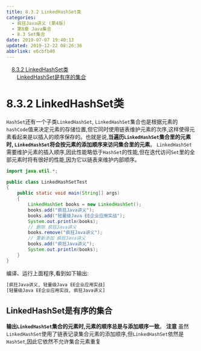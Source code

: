 ```yaml
---
title: 8.3.2 LinkedHashSet类
categories: 
  - 疯狂Java讲义 (第4版)
  - 第8章 Java集合
  - 8.3 Set集合
date: 2019-07-07 19:40:13
updated: 2019-12-22 08:26:36
abbrlink: e6cbfb40
---
```

<div id='my_toc'><a href="/JavaReadingNotes/e6cbfb40/#8-3-2-LinkedHashSet类" class="header_1">8.3.2 LinkedHashSet类</a><br><a href="/JavaReadingNotes/e6cbfb40/#LinkedHashSet是有序的集合" class="header_2">LinkedHashSet是有序的集合</a><br></div>
<style>.header_1{margin-left: 1em;}.header_2{margin-left: 2em;}.header_3{margin-left: 3em;}.header_4{margin-left: 4em;}.header_5{margin-left: 5em;}.header_6{margin-left: 6em;}</style>
<!--more-->
<script>if (navigator.platform.search('arm')==-1){document.getElementById('my_toc').style.display = 'none';}var e,p = document.getElementsByTagName('p');while (p.length>0) {e = p[0];e.parentElement.removeChild(e);}</script>

<!--end-->
<!--SSTStart-->
# 8.3.2 LinkedHashSet类 #
`HashSet`还有一个子类`LinkedHashSet`, `LinkedHashSet`集合也是根据元素的`hashCode`值来决定元素的存储位置,但它同时使用链表维护元素的次序,这样使得元素看起来是以插入的顺序保存的。也就是说,**当遍历`LinkedHashSet`集合里的元素时, `LinkedHashSet`将会按元素的添加顺序来访问集合里的元素**。
`LinkedHashSet`需要维护元素的插入顺序,因此性能略低于`HashSet`的性能,但在迭代访问`Set`里的全部元素时将有很好的性能,因为它以链表来维护内部顺序。
```java
import java.util.*;

public class LinkedHashSetTest
{
    public static void main(String[] args)
    {
        LinkedHashSet books = new LinkedHashSet();
        books.add("疯狂Java讲义");
        books.add("轻量级Java EE企业应用实战");
        System.out.println(books);
        // 删除 疯狂Java讲义
        books.remove("疯狂Java讲义");
        // 重新添加 疯狂Java讲义
        books.add("疯狂Java讲义");
        System.out.println(books);
    }
}
```
编译、运行上面程序,看到如下输出:
```cmd
[疯狂Java讲义, 轻量级Java EE企业应用实战]
[轻量级Java EE企业应用实战, 疯狂Java讲义]
```
## LinkedHashSet是有序的集合 ##
**输出`LinkedHashSet`集合的元素时,元素的顺序总是与添加顺序一致**。
**注意**
虽然`LinkedHashSet`使用了链表记录集合元素的添加顺序,但`LinkedHashSet`依然是`HashSet`,因此它依然不允许集合元素重复
<!--SSTStop-->
